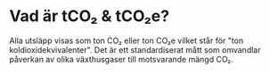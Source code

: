 # Vad är tCO₂ & tCO₂e?

Alla utsläpp visas som ton CO₂ eller ton CO₂e vilket står för "ton koldioxidekvivalenter". Det är ett standardiserat mått som omvandlar påverkan av olika växthusgaser till motsvarande mängd CO₂.
